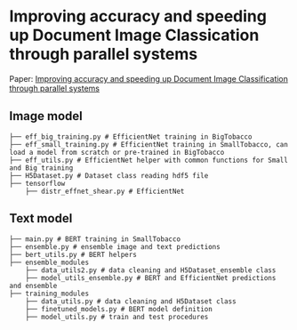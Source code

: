 # Improving accuracy and speeding up Document Image Classication through parallel systems

Paper: [Improving accuracy and speeding up Document Image Classification through parallel systems]()

## Image model

```
├── eff_big_training.py # EfficientNet training in BigTobacco
├── eff_small_training.py # EfficientNet training in SmallTobacco, can load a model from scratch or pre-trained in BigTobacco
├── eff_utils.py # EfficientNet helper with common functions for Small and Big training
├── H5Dataset.py # Dataset class reading hdf5 file
├── tensorflow
	├── distr_effnet_shear.py # EfficientNet
```

## Text model

```
├── main.py # BERT training in SmallTobacco
├── ensemble.py # ensemble image and text predictions
├── bert_utils.py # BERT helpers
├── ensemble_modules
	├── data_utils2.py # data cleaning and H5Dataset_ensemble class
	├── model_utils_ensemble.py # BERT and EfficientNet predictions and ensemble
├── training_modules
	├── data_utils.py # data cleaning and H5Dataset class
	├── finetuned_models.py # BERT model definition
	├── model_utils.py # train and test procedures
```
